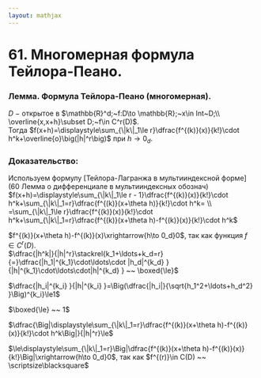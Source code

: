 ```yaml
---  
layout: mathjax  
---  
```

  
# 61. Многомерная формула Тейлора-Пеано.  
  
### Лемма. Формула Тейлора-Пеано (многомерная).  
$D~-~$открытое в $\mathbb{R}^d;~f:D\to \mathbb{R};~x\in Int~D;\\  
\overline{x,x+h}\subset D;~f\in C^r(D)$.  
Тогда $f(x+h)=\displaystyle\sum_{\|k\|_1\le r}\dfrac{f^{(k)}(x)}{k!}\cdot h^k+\overline{o}\big(|h|^r\big)$ при $h\to0_d$.  
  
### Доказательство:  
Используем формулу [Тейлора-Лагранжа в мультииндексной форме](60 Лемма о дифференциале в мультииндексных обознач)  
$f(x+h)=\displaystyle\sum_{\|k\|_1\le r - 1}\dfrac{f^{(k)}(x)}{k!}\cdot h^k+\sum_{\|k\|_1=r}\dfrac{f^{(k)}(x+\theta h)}{k!}\cdot h^k=  
\\  
=\sum_{\|k\|_1\le r}\dfrac{f^{(k)}(x)}{k!}\cdot h^k+\sum_{\|k\|_1=r}\dfrac{f^{(k)}(x+\theta h)-f^{(k)}(x)}{k!}\cdot h^k$  
  
$f^{(k)}(x+\theta h)-f^{(k)}(x)\xrightarrow{h\to 0_d}0$, так как функция $f\in C^r(D)$.  
$\dfrac{|h^k|}{|h|^r}\stackrel{k_1+\ldots+k_d=r}{=}\dfrac{|h_1|^{k_1}\cdot\ldots\cdot |h_d|^{k_d} }{|h|^{k_1}\cdot\ldots\cdot|h|^{k_d} } ~~ \boxed{\le}$  
  
$\dfrac{|h_i|^{k_i} }{|h|^{k_i} }=\Big(\dfrac{|h_i|}{\sqrt{h_1^2+\ldots+h_d^2} }\Big)^{k_i}\le1$  
  
$\boxed{\le} ~~ 1$  
  
$\dfrac{\Big|\displaystyle\sum_{\|k\|_1=r}\dfrac{f^{(k)}(x+\theta h)-f^{(k)}(x)}{k!}\cdot h^k\Big|}{|h|^r}\le$  
  
$\le\displaystyle\sum_{\|k\|_1=r}\Big|\dfrac{f^{(k)}(x+\theta h)-f^{(k)}(x)}{k!}\Big|\xrightarrow{h\to 0_d}0$, так как $f^{(r)}\in C(D) ~~ \scriptsize\blacksquare$  
